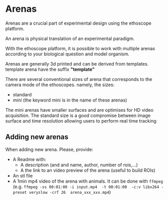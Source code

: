 Arenas
==================

Arenas are a crucial part of experimental design using the ethoscope platform.

An arena is physical translation of an experimental paradigm.

With the ethoscope platform, it is possible to work with multiple arenas according to your biological question and model organism.

Arenas are generally 3d printed and can be derived from templates.
template arena have the suffix **"template"**

There are several conventional sizes of arena that corresponds to the camera mode of the ethoscopes.
namely, the sizes:

* standard 
* *mini* (the keyword mini is in the name of these arenas)

The mini arenas have smaller surfaces and are optimises for HD video acquisition.
The standard size is a good compromise between image surface and time resolution allowing users to perform real time tracking

Adding new arenas
--------------------------

When adding new arena. Please, provide:

* A Readme with:
    * A description (and and name, author, number of rois,...)
    * A the link to an video preview of the arena (useful to build ROIs)
* An stl file
* A 1min mp4 video of the arena with animals. It can be done with `ffmpeg` (e.g. `ffmpeg -ss 00:01:00 -i input.mp4  -t 00:01:00  -c:v libx264 -preset veryslow -crf 26  arena_xxx_xxx.mp4`)



 
 

